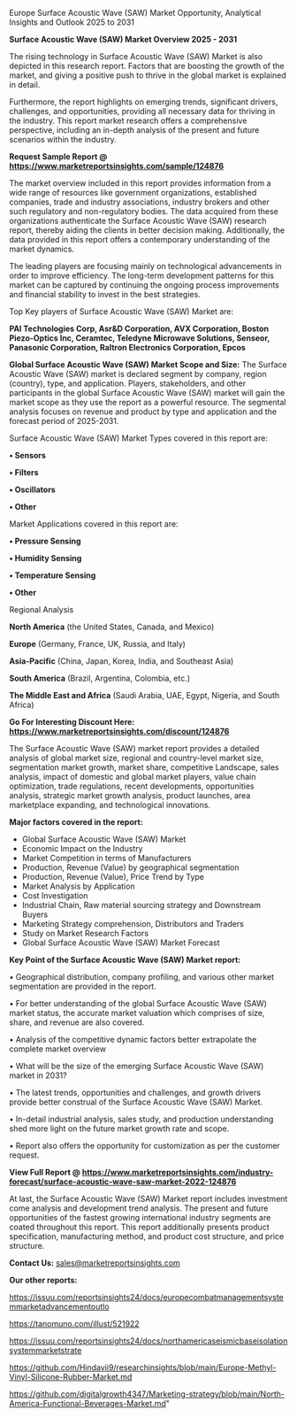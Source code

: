  Europe Surface Acoustic Wave (SAW) Market Opportunity, Analytical Insights and Outlook 2025 to 2031

<Strong> Surface Acoustic Wave (SAW) Market Overview 2025 - 2031</strong>

The rising technology in Surface Acoustic Wave (SAW) Market is also depicted in this research report. Factors that are boosting the growth of the market, and giving a positive push to thrive in the global market is explained in detail.

Furthermore, the report highlights on emerging trends, significant drivers, challenges, and opportunities, providing all necessary data for thriving in the industry. This report market research offers a comprehensive perspective, including an in-depth analysis of the present and future scenarios within the industry.

<strong>Request Sample Report @ <a href=https://www.marketreportsinsights.com/sample/124876>https://www.marketreportsinsights.com/sample/124876</a></strong>

The market overview included in this report provides information from a wide range of resources like government organizations, established companies, trade and industry associations, industry brokers and other such regulatory and non-regulatory bodies. The data acquired from these organizations authenticate the Surface Acoustic Wave (SAW) research report, thereby aiding the clients in better decision making. Additionally, the data provided in this report offers a contemporary understanding of the market dynamics.

The leading players are focusing mainly on technological advancements in order to improve efficiency. The long-term development patterns for this market can be captured by continuing the ongoing process improvements and financial stability to invest in the best strategies.

Top Key players of Surface Acoustic Wave (SAW) Market are:

<strong>PAI Technologies Corp, Asr&D Corporation, AVX Corporation, Boston Piezo-Optics Inc, Ceramtec, Teledyne Microwave Solutions, Senseor, Panasonic Corporation, Raltron Electronics Corporation, Epcos</strong>

<strong><b>Global Surface Acoustic Wave (SAW) Market Scope and Size:</b></strong>
The Surface Acoustic Wave (SAW) market is declared segment by company, region (country), type, and application. Players, stakeholders, and other participants in the global Surface Acoustic Wave (SAW) market will gain the market scope as they use the report as a powerful resource. The segmental analysis focuses on revenue and product by type and application and the forecast period of 2025-2031.

Surface Acoustic Wave (SAW) Market Types covered in this report are:

<strong>• Sensors

• Filters

• Oscillators

• Other</strong>

Market Applications covered in this report are:

<strong>• Pressure Sensing

• Humidity Sensing

• Temperature Sensing

• Other</strong> 

Regional Analysis

<strong>North America</strong> (the United States, Canada, and Mexico)

<strong>Europe</strong> (Germany, France, UK, Russia, and Italy)

<strong>Asia-Pacific</strong> (China, Japan, Korea, India, and Southeast Asia)

<strong>South America</strong> (Brazil, Argentina, Colombia, etc.)

<strong>The Middle East and Africa</strong> (Saudi Arabia, UAE, Egypt, Nigeria, and South Africa)

<strong>Go For Interesting Discount Here: <a href=https://www.marketreportsinsights.com/discount/124876>https://www.marketreportsinsights.com/discount/124876</a></strong>

The Surface Acoustic Wave (SAW) market report provides a detailed analysis of global market size, regional and country-level market size, segmentation market growth, market share, competitive Landscape, sales analysis, impact of domestic and global market players, value chain optimization, trade regulations, recent developments, opportunities analysis, strategic market growth analysis, product launches, area marketplace expanding, and technological innovations.

<strong><b>Major factors covered in the report:</b></strong>
<ul>
  <li>Global Surface Acoustic Wave (SAW) Market </li>
  <li>Economic Impact on the Industry</li>
  <li>Market Competition in terms of Manufacturers</li>
  <li>Production, Revenue (Value) by geographical segmentation</li>
  <li>Production, Revenue (Value), Price Trend by Type</li>
  <li>Market Analysis by Application</li>
  <li>Cost Investigation</li>
  <li>Industrial Chain, Raw material sourcing strategy and Downstream Buyers</li>
  <li>Marketing Strategy comprehension, Distributors and Traders</li>
  <li>Study on Market Research Factors</li>
  <li>Global Surface Acoustic Wave (SAW) Market Forecast</li>
</ul>

<strong><b>Key Point of the Surface Acoustic Wave (SAW) Market report:</b></strong>

• Geographical distribution, company profiling, and various other market segmentation are provided in the report.

• For better understanding of the global Surface Acoustic Wave (SAW) market status, the accurate market valuation which comprises of size, share, and revenue are also covered.

• Analysis of the competitive dynamic factors better extrapolate the complete market overview

• What will be the size of the emerging Surface Acoustic Wave (SAW) market in 2031?

• The latest trends, opportunities and challenges, and growth drivers provide better construal of the Surface Acoustic Wave (SAW) Market.

• In-detail industrial analysis, sales study, and production understanding shed more light on the future market growth rate and scope.

• Report also offers the opportunity for customization as per the customer request.

<strong><b>View Full Report @ <a href=https://www.marketreportsinsights.com/industry-forecast/surface-acoustic-wave-saw-market-2022-124876>https://www.marketreportsinsights.com/industry-forecast/surface-acoustic-wave-saw-market-2022-124876</a></b></strong>


At last, the Surface Acoustic Wave (SAW) Market report includes investment come analysis and development trend analysis. The present and future opportunities of the fastest growing international industry segments are coated throughout this report. This report additionally presents product specification, manufacturing method, and product cost structure, and price structure.

<strong>Contact Us:</strong>
sales@marketreportsinsights.com

<strong>Our other reports:</strong>

<a href=https://issuu.com/reportsinsights24/docs/europecombatmanagementsystemmarketadvancementoutlo>https://issuu.com/reportsinsights24/docs/europecombatmanagementsystemmarketadvancementoutlo</a>

<a href=https://tanomuno.com/illust/521922>https://tanomuno.com/illust/521922</a>

<a href=https://issuu.com/reportsinsights24/docs/northamericaseismicbaseisolationsystemmarketstrate>https://issuu.com/reportsinsights24/docs/northamericaseismicbaseisolationsystemmarketstrate</a>

<a href=https://github.com/Hindavii9/researchinsights/blob/main/Europe-Methyl-Vinyl-Silicone-Rubber-Market.md>https://github.com/Hindavii9/researchinsights/blob/main/Europe-Methyl-Vinyl-Silicone-Rubber-Market.md</a>

<a href=https://github.com/digitalgrowth4347/Marketing-strategy/blob/main/North-America-Functional-Beverages-Market.md>https://github.com/digitalgrowth4347/Marketing-strategy/blob/main/North-America-Functional-Beverages-Market.md</a>"
  
